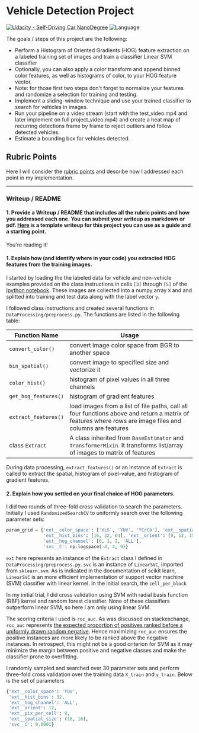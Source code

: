 # **Vehicle Detection Project**

[![Udacity - Self-Driving Car NanoDegree](https://s3.amazonaws.com/udacity-sdc/github/shield-carnd.svg)](http://www.udacity.com/drive)  ![Language](https://img.shields.io/badge/language-Python-green.svg)


The goals / steps of this project are the following:

* Perform a Histogram of Oriented Gradients (HOG) feature extraction on a labeled training set of images and train a classifier Linear SVM classifier
* Optionally, you can also apply a color transform and append binned color features, as well as histograms of color, to your HOG feature vector. 
* Note: for those first two steps don't forget to normalize your features and randomize a selection for training and testing.
* Implement a sliding-window technique and use your trained classifier to search for vehicles in images.
* Run your pipeline on a video stream (start with the test_video.mp4 and later implement on full project_video.mp4) and create a heat map of recurring detections frame by frame to reject outliers and follow detected vehicles.
* Estimate a bounding box for vehicles detected.

## Rubric Points
 Here I will consider the [rubric points](https://review.udacity.com/#!/rubrics/513/viewindividually) and describe how I addressed each point in my implementation.  

 ---
### Writeup / README

#### 1. Provide a Writeup / README that includes all the rubric points and how you addressed each one.  You can submit your writeup as markdown or pdf.  [Here](https://github.com/udacity/CarND-Vehicle-Detection/blob/master/writeup_template.md) is a template writeup for this project you can use as a guide and a starting point.  

You're reading it!

#### 1. Explain how (and identify where in your code) you extracted HOG features from the training images.
I started by loading the the labeled data for vehicle and non-vehicle examples provided on the class instructions in cells `[3]` through `[5]` of the [Ipython notebook](). These images are collected into a numpy array `X` and 
and splitted into training and test data along with the label vector `y`.

I followed class instructions and created several functions in `DataProcessing/preprocess.py`.  The functions are listed in the following table:

| Function Name |  Usage |
|-------------|-------------|
|`convert_color()` |  convert image color space from BGR to another space |
|`bin_spatial()` | convert image to specified size and vectorize it |
| `color_hist()` |   histogram of pixel values in all three channels |
| `get_hog_features()` | histogram of gradient features   |
| `extract_features()` | load images from a list of file paths, call all four functions above and return a matrix of features where rows are image files and columns are features  |
| class `Extract`  |  A class inherited from  `BaseEstimator` and `TransformerMixin`.  It transforms list/array of images to matrix of features |

During data processing, `extract_features()` or an instance of `Extract` is called to extract the spatial,
histogram of pixel-value, and histogram of gradient features.  

#### 2. Explain how you settled on your final choice of HOG parameters.

I did two rounds of three-fold cross validation to search the parameters.
Initially I used `RandomizedSearchCV` to uniformly search over the following parameter sets:
```python
param_grid = {'ext__color_space': ['HLS', 'YUV', 'YCrCb'], 'ext__spatial_size': [(16, 16), (32, 32), (64, 64)],
              'ext__hist_bins': [16, 32, 64], 'ext__orient': [9, 12, 15], 'ext__pix_per_cell': [4, 8, 12], 
              'ext__hog_channel': [0, 1, 2, 'ALL'],               
              'svc__C': np.logspace(-4, 4, 9)}
```
`ext` here represents an instance of the `Extract` class
I defined in `DataProcessing/preprocess.py`. `svc` is an instance of `LinearSVC`, imported from `sklearn.svm`.
As is indicated in the documentation of scikit learn, 
`LinearSVC` is an more efficient implementation of support vector machine (SVM) classifier with linear kernel.  In the initial search, the `cell_per_block`

In my initial trial, I did cross validation using SVM with radial basis function (RBF) kernel and 
random forest classifier. None of these classifiers outperform linear SVM, so here I am only using linear SVM.

The scoring criteria I used is `roc_auc`. As was discussed on stackexchange, `roc_auc` represents [the expected proportion of positives ranked before a uniformly drawn random negative](https://stats.stackexchange.com/questions/132777/what-does-auc-stand-for-and-what-is-it). Hence maximizing `roc_auc` ensures the positive instances are more likely to be ranked above the negative instances. In retrospect, this might not be a good criterion for SVM as it may minimize the margin between positive and negative classes and make the classifier prone to overfitting.  

I randomly sampled and searched over 30 parameter sets and perform three-fold cross validation over the training data `X_train` and `y_train`.  Below is the set of parameters 
```python
{'ext__color_space': 'YUV',
 'ext__hist_bins': 32,
 'ext__hog_channel': 'ALL',
 'ext__orient': 12,
 'ext__pix_per_cell': 8,
 'ext__spatial_size': (16, 16),
 'svc__C': 0.0001}
```











